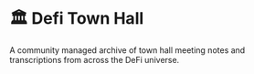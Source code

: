 # 🏛️ Defi Town Hall

A community managed archive of town hall meeting notes and transcriptions from across the DeFi universe.
